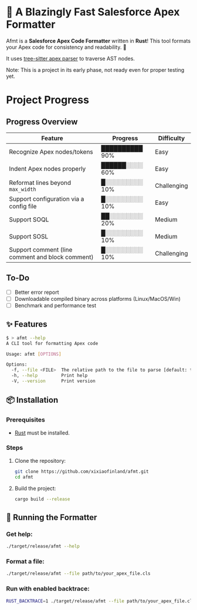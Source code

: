 # 🚀 A Blazingly Fast Salesforce Apex Formatter

Afmt is a **Salesforce Apex Code Formatter** written in **Rust**! This tool formats your Apex code for consistency and readability. 🎯

It uses [tree-sitter apex parser](https://github.com/aheber/tree-sitter-sfapex) to traverse AST nodes.

Note: This is a project in its early phase, not ready even for proper testing yet.

# Project Progress

## Progress Overview

| Feature                                         | Progress       | Difficulty   |
| ----------------------------------------------- | -------------- | ------------ |
| Recognize Apex nodes/tokens                     | ██████████ 90% | Easy         |
| Indent Apex nodes properly                      | ██████░░░░ 60% | Easy       |
| Reformat lines beyond `max_width`               | █░░░░░░░░░ 10% | Challenging  |
| Support configuration via a config file         | █░░░░░░░░░ 10% | Easy       |
| Support SOQL                                    | ██░░░░░░░░ 20% | Medium       |
| Support SOSL                                    | █░░░░░░░░░ 10% | Medium       |
| Support comment (line comment and block comment)| █░░░░░░░░░ 10% | Challenging  |

## To-Do

- [ ] Better error report
- [ ] Downloadable compiled binary across platforms (Linux/MacOS/Win)
- [ ] Benchmark and performance test

## ✨ Features

```bash
$ > afmt --help
A CLI tool for formatting Apex code

Usage: afmt [OPTIONS]

Options:
  -f, --file <FILE>  The relative path to the file to parse [default: tests/files/1.cls]
  -h, --help         Print help
  -V, --version      Print version
```

## 📦 Installation

### Prerequisites

- [Rust](https://www.rust-lang.org/tools/install) must be installed.

### Steps

1. Clone the repository:
   ```bash
   git clone https://github.com/xixiaofinland/afmt.git
   cd afmt
   ```

2. Build the project:
   ```bash
   cargo build --release
   ```

## 🚀 Running the Formatter

### Get help:
```bash
./target/release/afmt --help
```

### Format a file:
```bash
./target/release/afmt --file path/to/your_apex_file.cls
```

### Run with enabled backtrace:
```bash
RUST_BACKTRACE=1 ./target/release/afmt --file path/to/your_apex_file.cls
```
